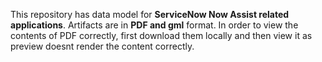 This repository has data model for **ServiceNow Now Assist related applications**. Artifacts are in **PDF and gml** format. In order to view the contents of PDF correctly, first download them locally and then view it as preview doesnt render the content correctly.
